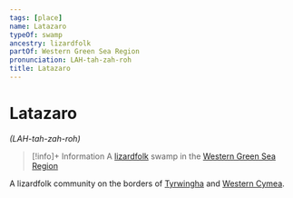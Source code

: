 ```yaml
---
tags: [place]
name: Latazaro
typeOf: swamp
ancestry: lizardfolk
partOf: Western Green Sea Region
pronunciation: LAH-tah-zah-roh
title: Latazaro
---
```

# Latazaro
*(LAH-tah-zah-roh)*
>[!info]+ Information
> A [lizardfolk](<../../../species/children-of-the-embodied-gods/lizardfolk/lizardfolk.md>) swamp in the [Western Green Sea Region](<../western-green-sea-region.md>)

A lizardfolk community on the borders of [Tyrwingha](<../../greater-sembara/tyrwingha/tyrwingha.md>) and [Western Cymea](<./western-cymea.md>). 